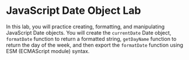 # JavaScript Date Object Lab

In this lab, you will practice creating, formatting, and manipulating JavaScript Date objects. You will create the `currentDate` Date object, `formatDate` function to return a formatted string, `getDayName` function to return the day of the week, and then export the `formatDate` function using ESM (ECMAScript module) syntax.

